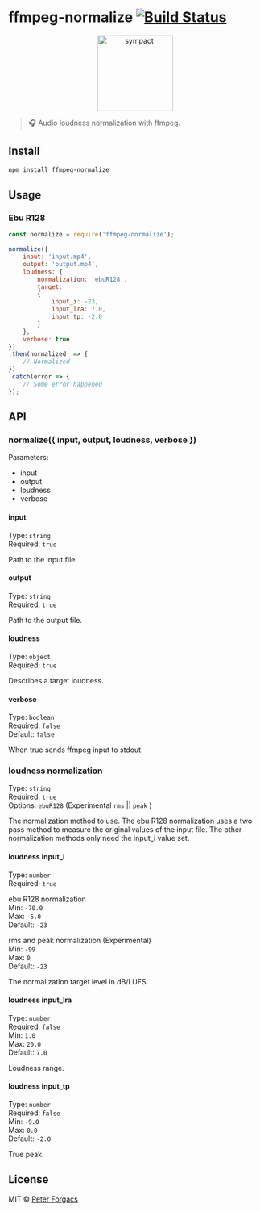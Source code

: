# ffmpeg-normalize [![Build Status](https://travis-ci.org/peterforgacs/ffmpeg-normalize.svg?branch=master)](https://travis-ci.org/peterforgacs/ffmpeg-normalize)

<p align="center">
  <a href="https://github.com/peterforgacs/ffmpeg-normalize">
    <img src="https://upload.wikimedia.org/wikipedia/commons/7/76/FFmpeg_icon.svg" alt="sympact" width="150"/>
  </a>
</p>

> 🎧 Audio loudness normalization with ffmpeg.

## Install

```bash
npm install ffmpeg-normalize
```

## Usage

### Ebu R128

```js
const normalize = require('ffmpeg-normalize');

normalize({
    input: 'input.mp4',
    output: 'output.mp4',
    loudness: {
        normalization: 'ebuR128',
        target:
        {
            input_i: -23,
            input_lra: 7.0,
            input_tp: -2.0
        }
    },
    verbose: true
})
.then(normalized  => {
    // Normalized
})
.catch(error => {
    // Some error happened
});
```

## API

### normalize({ input, output, loudness, verbose })

Parameters:

* input
* output
* loudness
* verbose

#### input

Type: `string`  
Required: `true`

Path to the input file.

#### output

Type: `string`  
Required: `true`

Path to the output file.

#### loudness

Type: `object`  
Required: `true`

Describes a target loudness.

#### verbose

Type: `boolean`  
Required: `false`  
Default: `false`

When true sends ffmpeg input to stdout.

### loudness normalization

Type: `string`  
Required: `true`  
Options: `ebuR128` (Experimental `rms` || `peak`   )

The normalization method to use.
The ebu R128 normalization uses a two pass method to measure the original values of the input file.
The other normalization methods only need the input_i value set.

#### loudness input_i

Type: `number`  
Required: `true`  

ebu R128 normalization  
Min: `-70.0`  
Max: `-5.0`  
Default: `-23`  

rms and peak normalization (Experimental)  
Min: `-99`  
Max: `0`  
Default: `-23`  

The normalization target level in dB/LUFS.

#### loudness input_lra

Type: `number`  
Required: `false`  
Min: `1.0`  
Max: `20.0`  
Default: `7.0`  

Loudness range.  

#### loudness input_tp

Type: `number`  
Required: `false`  
Min: `-9.0`  
Max: `0.0`  
Default: `-2.0`  

True peak.

## License

MIT © [Peter Forgacs](http://peterforgacs.github.io)
